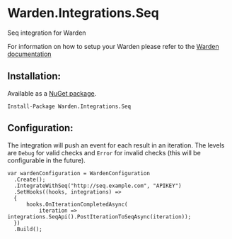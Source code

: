 # Warden.Integrations.Seq
Seq integration for Warden

For information on how to setup your Warden please refer to the [Warden documentation](https://github.com/warden-stack/Warden)

Installation:
---
Available as a [NuGet package](https://www.nuget.org/packages/Warden.Integrations.Seq/).
```
Install-Package Warden.Integrations.Seq
```

Configuration:
---
The integration will push an event for each result in an iteration. The levels are `Debug` for valid checks and `Error` for invalid checks (this will be configurable in the future).
```
var wardenConfiguration = WardenConfiguration
  .Create();
  .IntegrateWithSeq("http://seq.example.com", "APIKEY")
  .SetHooks((hooks, integrations) =>
  {
      hooks.OnIterationCompletedAsync(
          iteration => integrations.SeqApi().PostIterationToSeqAsync(iteration));
  })
  .Build();
```
